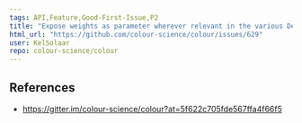 ```yaml
---
tags: API,Feature,Good-First-Issue,P2
title: "Expose weights as parameter wherever relevant in the various Delta E computation definitions."
html_url: "https://github.com/colour-science/colour/issues/629"
user: KelSolaar
repo: colour-science/colour
---
```


References
---
- https://gitter.im/colour-science/colour?at=5f622c705fde567ffa4f66f5